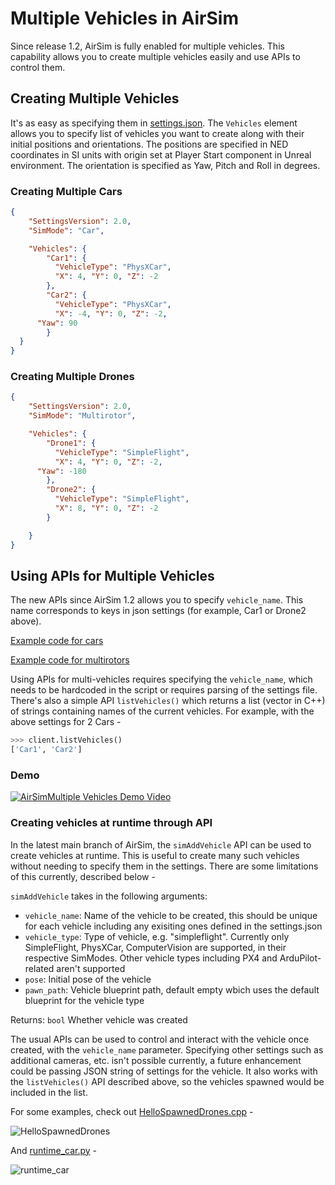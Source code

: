 # Multiple Vehicles in AirSim

Since release 1.2, AirSim is fully enabled for multiple vehicles. This capability allows you to create multiple vehicles easily and use APIs to control them.

## Creating Multiple Vehicles

It's as easy as specifying them in [settings.json](settings.md). The `Vehicles` element allows you to specify list of vehicles you want to create along with their initial positions and orientations. The positions are specified in NED coordinates in SI units with origin set at Player Start component in Unreal environment. The orientation is specified as Yaw, Pitch and Roll in degrees.

### Creating Multiple Cars

```json
{
	"SettingsVersion": 2.0,
	"SimMode": "Car",

	"Vehicles": {
		"Car1": {
		  "VehicleType": "PhysXCar",
		  "X": 4, "Y": 0, "Z": -2
		},
		"Car2": {
		  "VehicleType": "PhysXCar",
		  "X": -4, "Y": 0, "Z": -2,
      "Yaw": 90
		}
  }
}
```

### Creating Multiple Drones

```json
{
	"SettingsVersion": 2.0,
	"SimMode": "Multirotor",

	"Vehicles": {
		"Drone1": {
		  "VehicleType": "SimpleFlight",
		  "X": 4, "Y": 0, "Z": -2,
      "Yaw": -180
		},
		"Drone2": {
		  "VehicleType": "SimpleFlight",
		  "X": 8, "Y": 0, "Z": -2
		}

    }
}
```

## Using APIs for Multiple Vehicles

The new APIs since AirSim 1.2 allows you to specify `vehicle_name`. This name corresponds to keys in json settings (for example, Car1 or Drone2 above).

[Example code for cars](https://github.com/Cosys-Lab/Cosys-AirSim/blob/main/PythonClient/car/multi_agent_car.py)

[Example code for multirotors](https://github.com/Cosys-Lab/Cosys-AirSim/blob/main/PythonClient/multirotor/multi_agent_drone.py)

Using APIs for multi-vehicles requires specifying the `vehicle_name`, which needs to be hardcoded in the script or requires parsing of the settings file. There's also a simple API `listVehicles()` which returns a list (vector in C++) of strings containing names of the current vehicles. For example, with the above settings for 2 Cars -

```python
>>> client.listVehicles()
['Car1', 'Car2']
```

### Demo

[![AirSimMultiple Vehicles Demo Video](images/demo_multi_vehicles.png)](https://youtu.be/35dgcuLuF5M)

### Creating vehicles at runtime through API

In the latest main branch of AirSim, the `simAddVehicle` API can be used to create vehicles at runtime. This is useful to create many such vehicles without needing to specify them in the settings. There are some limitations of this currently, described below -

`simAddVehicle` takes in the following arguments:

- `vehicle_name`: Name of the vehicle to be created, this should be unique for each vehicle including any exisiting ones defined in the settings.json
- `vehicle_type`: Type of vehicle, e.g. "simpleflight". Currently only SimpleFlight, PhysXCar, ComputerVision are supported, in their respective SimModes.
                  Other vehicle types including PX4 and ArduPilot-related aren't supported
- `pose`: Initial pose of the vehicle
- `pawn_path`: Vehicle blueprint path, default empty wbich uses the default blueprint for the vehicle type

Returns: `bool` Whether vehicle was created

The usual APIs can be used to control and interact with the vehicle once created, with the `vehicle_name` parameter. Specifying other settings such as additional cameras, etc. isn't possible currently, a future enhancement could be passing JSON string of settings for the vehicle. It also works with the `listVehicles()` API described above, so the vehicles spawned would be included in the list.

For some examples, check out [HelloSpawnedDrones.cpp](https://github.com/Cosys-Lab/Cosys-AirSim/blob/main/HelloSpawnedDrones/HelloSpawnedDrones.cpp) -

![HelloSpawnedDrones](images/HelloSpawnedDrones.gif)

And [runtime_car.py](https://github.com/Cosys-Lab/Cosys-AirSim/blob/main/PythonClient/car/runtime_car.py) -

![runtime_car](images/simAddVehicle_Car.gif)
